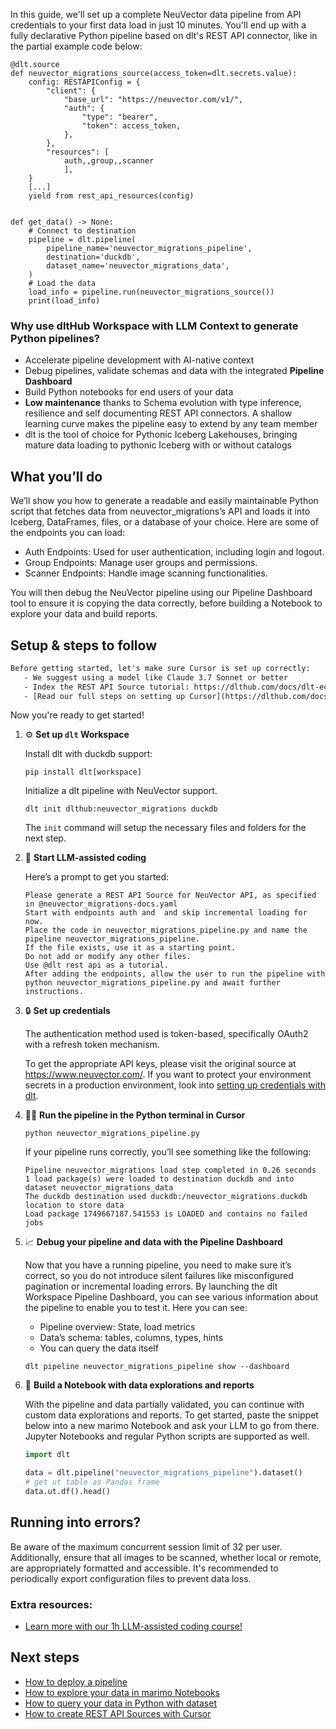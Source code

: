 In this guide, we'll set up a complete NeuVector data pipeline from API credentials to your first data load in just 10 minutes. You'll end up with a fully declarative Python pipeline based on dlt's REST API connector, like in the partial example code below:

```python-outcome
@dlt.source
def neuvector_migrations_source(access_token=dlt.secrets.value):
    config: RESTAPIConfig = {
        "client": {
            "base_url": "https://neuvector.com/v1/",
            "auth": {
                "type": "bearer",
                "token": access_token,
            },
        },
        "resources": [
            auth,,group,,scanner
            ],
    }
    [...]
    yield from rest_api_resources(config)


def get_data() -> None:
    # Connect to destination
    pipeline = dlt.pipeline(
        pipeline_name='neuvector_migrations_pipeline',
        destination='duckdb',
        dataset_name='neuvector_migrations_data', 
    )
    # Load the data
    load_info = pipeline.run(neuvector_migrations_source())
    print(load_info) 
```

### Why use dltHub Workspace with LLM Context to generate Python pipelines?

- Accelerate pipeline development with AI-native context
- Debug pipelines, validate schemas and data with the integrated **Pipeline Dashboard**
- Build Python notebooks for end users of your data
- **Low maintenance** thanks to Schema evolution with type inference, resilience and self documenting REST API connectors. A shallow learning curve makes the pipeline easy to extend by any team member
- dlt is the tool of choice for Pythonic Iceberg Lakehouses, bringing mature data loading to pythonic Iceberg with or without catalogs

## What you’ll do

We’ll show you how to generate a readable and easily maintainable Python script that fetches data from neuvector_migrations’s API and loads it into Iceberg, DataFrames, files, or a database of your choice. Here are some of the endpoints you can load:

- Auth Endpoints: Used for user authentication, including login and logout.
- Group Endpoints: Manage user groups and permissions.
- Scanner Endpoints: Handle image scanning functionalities.

You will then debug the NeuVector pipeline using our Pipeline Dashboard tool to ensure it is copying the data correctly, before building a Notebook to explore your data and build reports.

## Setup & steps to follow

```default
Before getting started, let's make sure Cursor is set up correctly:
   - We suggest using a model like Claude 3.7 Sonnet or better
   - Index the REST API Source tutorial: https://dlthub.com/docs/dlt-ecosystem/verified-sources/rest_api/ and add it to context as **@dlt rest api**
   - [Read our full steps on setting up Cursor](https://dlthub.com/docs/dlt-ecosystem/llm-tooling/cursor-restapi#23-configuring-cursor-with-documentation)
```

Now you're ready to get started!

1. ⚙️ **Set up `dlt` Workspace**
    
    Install dlt with duckdb support:
    ```shell
    pip install dlt[workspace]
    ```

    Initialize a dlt pipeline with NeuVector support.
    ```shell
    dlt init dlthub:neuvector_migrations duckdb
    ```

    The `init` command will setup the necessary files and folders for the next step.
    
2. 🤠 **Start LLM-assisted coding**
    
    Here’s a prompt to get you started:
    
    ```prompt
    Please generate a REST API Source for NeuVector API, as specified in @neuvector_migrations-docs.yaml 
    Start with endpoints auth and  and skip incremental loading for now. 
    Place the code in neuvector_migrations_pipeline.py and name the pipeline neuvector_migrations_pipeline. 
    If the file exists, use it as a starting point. 
    Do not add or modify any other files. 
    Use @dlt rest api as a tutorial. 
    After adding the endpoints, allow the user to run the pipeline with python neuvector_migrations_pipeline.py and await further instructions.
    ```

    
3. 🔒 **Set up credentials** 
    
    The authentication method used is token-based, specifically OAuth2 with a refresh token mechanism.
    
    To get the appropriate API keys, please visit the original source at https://www.neuvector.com/.
    If you want to protect your environment secrets in a production environment, look into [setting up credentials with dlt](https://dlthub.com/docs/walkthroughs/add_credentials).
    
4. 🏃‍♀️ **Run the pipeline in the Python terminal in Cursor**
    
    ```shell
    python neuvector_migrations_pipeline.py
    ```
    
    If your pipeline runs correctly, you’ll see something like the following:
    
    ```shell
    Pipeline neuvector_migrations load step completed in 0.26 seconds
    1 load package(s) were loaded to destination duckdb and into dataset neuvector_migrations_data
    The duckdb destination used duckdb:/neuvector_migrations.duckdb location to store data
    Load package 1749667187.541553 is LOADED and contains no failed jobs
    ```
    
5. 📈 **Debug your pipeline and data with the Pipeline Dashboard**

    Now that you have a running pipeline, you need to make sure it’s correct, so you do not introduce silent failures like misconfigured pagination or incremental loading errors. By launching the dlt Workspace Pipeline Dashboard, you can see various information about the pipeline to enable you to test it. Here you can see:
    - Pipeline overview: State, load metrics
    - Data’s schema: tables, columns, types, hints
    - You can query the data itself
    
    ```shell
    dlt pipeline neuvector_migrations_pipeline show --dashboard
    ```
    
6. 🐍 **Build a Notebook with data explorations and reports**

    With the pipeline and data partially validated, you can continue with custom data explorations and reports. To get started, paste the snippet below into a new marimo Notebook and ask your LLM to go from there. Jupyter Notebooks and regular Python scripts are supported as well.

    
    ```python
    import dlt

   data = dlt.pipeline("neuvector_migrations_pipeline").dataset()
   # get ut table as Pandas frame
   data.ut.df().head()
    ```

## Running into errors?

Be aware of the maximum concurrent session limit of 32 per user. Additionally, ensure that all images to be scanned, whether local or remote, are appropriately formatted and accessible. It's recommended to periodically export configuration files to prevent data loss.

### Extra resources:

- [Learn more with our 1h LLM-assisted coding course!](https://www.youtube.com/watch?v=GGid70rnJuM)

## Next steps

- [How to deploy a pipeline](https://dlthub.com/docs/walkthroughs/deploy-a-pipeline)
- [How to explore your data in marimo Notebooks](https://dlthub.com/docs/general-usage/dataset-access/marimo)
- [How to query your data in Python with dataset](https://dlthub.com/docs/general-usage/dataset-access/dataset)
- [How to create REST API Sources with Cursor](https://dlthub.com/docs/dlt-ecosystem/llm-tooling/cursor-restapi)